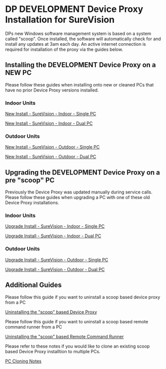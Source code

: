 # DP DEVELOPMENT Device Proxy Installation for SureVision

DPs new Windows software management system is based on a system called "scoop". Once installed, the software will automatically check for and install any updates at 3am each day. An active internet connection is required for installation of the proxy via the guides below.

## Installing the DEVELOPMENT Device Proxy on a NEW PC

Please follow these guides when installing onto new or cleaned PCs that have no prior Device Proxy versions installed.

### Indoor Units
[New Install - SureVision - Indoor - Single PC](https://design2production.github.io/scoop-dev/new-install-surevision-indoor-single-pc.html)

[New Install - SureVision - Indoor - Dual PC](https://design2production.github.io/scoop-dev/new-install-surevision-indoor-dual-pc.html)

### Outdoor Units

[New Install - SureVision - Outdoor - Single PC](https://design2production.github.io/scoop-dev/new-install-surevision-outdoor-single-pc.html)

[New Install - SureVision - Outdoor - Dual PC](https://design2production.github.io/scoop-dev/new-install-surevision-outdoor-dual-pc.html)

## Upgrading the DEVELOPMENT Device Proxy on a pre "scoop" PC

Previously the Device Proxy was updated manually during service calls. Please follow these guides when upgrading a PC with one of these old Device Proxy installations.

### Indoor Units
[Upgrade Install - SureVision - Indoor - Single PC](https://design2production.github.io/scoop-dev/upgrade-install-surevision-indoor-single-pc.html)

[Upgrade Install - SureVision - Indoor - Dual PC](https://design2production.github.io/scoop-dev/upgrade-install-surevision-indoor-dual-pc.html)

### Outdoor Units

[Upgrade Install - SureVision - Outdoor - Single PC](https://design2production.github.io/scoop-dev/upgrade-install-surevision-outdoor-single-pc.html)

[Upgrade Install - SureVision - Outdoor - Dual PC](https://design2production.github.io/scoop-dev/upgrade-install-surevision-outdoor-dual-pc.html)

## Additional Guides

Please follow this guide if you want to uninstall a scoop based device proxy from a PC

[Uninstalling the "scoop" based Device Proxy](https://design2production.github.io/scoop-dev/uninstall-proxy.html)

Please follow this guide if you want to uninstall a scoop based remote command runner from a PC

[Uninstalling the "scoop" based Remote Command Runner](https://design2production.github.io/scoop-dev/uninstall-remote-command-runner.html)

Please refer to these notes if you would like to clone an existing scoop based Device Proxy installtion to multiple PCs.

[PC Cloning Notes](https://design2production.github.io/scoop-dev/pc-cloning-notes-surevision.html)